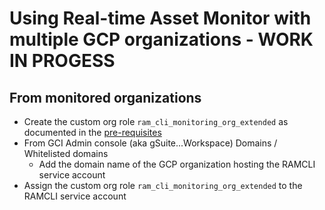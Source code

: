 # Using Real-time Asset Monitor with multiple GCP organizations - WORK IN PROGESS

## From monitored organizations

- Create the custom org role `ram_cli_monitoring_org_extended` as documented in the [pre-requisites](pre_requisites.md)
- From GCI Admin console (aka gSuite...Workspace) Domains / Whitelisted domains
  - Add the domain name of the GCP organization hosting the RAMCLI service account
- Assign the custom org role `ram_cli_monitoring_org_extended` to the RAMCLI service account
